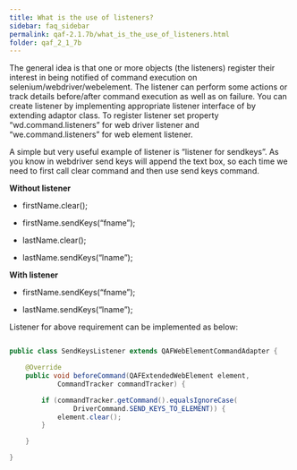 ```yaml
---
title: What is the use of listeners?
sidebar: faq_sidebar
permalink: qaf-2.1.7b/what_is_the_use_of_listeners.html
folder: qaf_2_1_7b
---
```


The general idea is that one or more objects (the listeners) register their interest in being notified of command execution on selenium/webdriver/webelement. The listener can perform some actions or track details before/after command execution as well as on failure. You can create listener by implementing appropriate listener interface of by extending adaptor class. To register listener set property “wd.command.listeners” for web driver listener and “we.command.listeners” for web element listener.

A simple but very useful example of listener is “listener for sendkeys”. As you know in webdriver send keys will append the text box, so each time we need to first call clear command and then use send keys command.

**Without listener**

* firstName.clear();
	
* firstName.sendKeys(“fname”);
	
* lastName.clear();
	
* lastName.sendKeys(“lname”);

**With listener**

* firstName.sendKeys(“fname”);

* lastName.sendKeys(“lname”);

 

Listener for above requirement can be implemented as below:

 
```java

public class SendKeysListener extends QAFWebElementCommandAdapter {

    @Override
    public void beforeCommand(QAFExtendedWebElement element,
            CommandTracker commandTracker) {

        if (commandTracker.getCommand().equalsIgnoreCase(
                DriverCommand.SEND_KEYS_TO_ELEMENT)) {
            element.clear();
        }

    }

}

```
